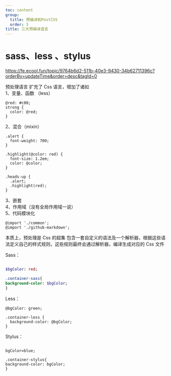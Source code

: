 ```yaml
---
toc: content
group:
  title: 预编译和PostCSS
  order: 3
title: 三大预编译语言
---
```


# sass、less 、stylus

https://fe.ecool.fun/topic/9764b6d2-511b-40e3-9430-34b62711396c?orderBy=updateTime&order=desc&tagId=0

预处理语言
扩充了 Css 语言，增加了诸如<br/>
1、变量、函数 （less）

```less
@red: #c00;
strong {
  color: @red;
}
```

2、混合（mixin）

```less
.alert {
  font-weight: 700;
}

.highlight(@color: red) {
  font-size: 1.2em;
  color: @color;
}

.heads-up {
  .alert;
  .highlight(red);
}
```

3、嵌套<br/>
4、作用域（没有全局作用域一说）<br/>
5、代码模块化<br/>

```less
@import './common';
@import './github-markdown';
```

本质上，预处理是 Css 的超集 包含一套自定义的语法及一个解析器，根据这些语法定义自己的样式规则，这些规则最终会通过解析器，编译生成对应的 Css 文件

Sass：<br/>

```sass

$bgColor: red;

.container-sass{
background-color: $bgColor;
}
```

Less：

```less
@bgColor: green;

.container-less {
  background-color: @bgColor;
}
```

Stylus：

```stylus

bgColor=blue;

.container-stylus{
background-color: bgColor;
}

```
